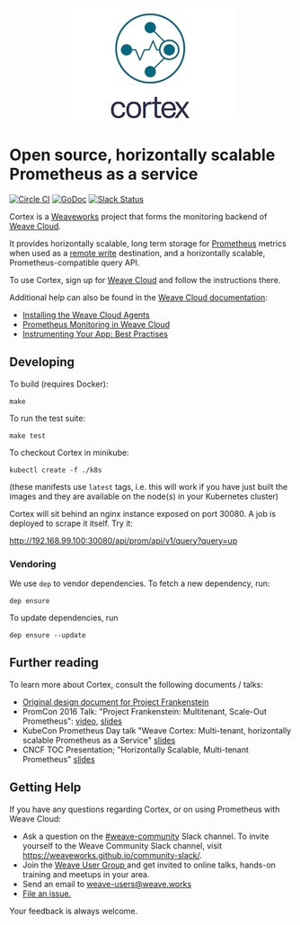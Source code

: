 <p align="center"><img src="imgs/logo.png" alt="Weave Cortex Logo"></p>

# Open source, horizontally scalable Prometheus as a service

[![Circle CI](https://circleci.com/gh/weaveworks/cortex/tree/master.svg?style=shield)](https://circleci.com/gh/weaveworks/cortex/tree/master)
[![GoDoc](https://godoc.org/github.com/weaveworks/cortex?status.svg)](https://godoc.org/github.com/weaveworks/cortex)
[![Slack Status](https://slack.weave.works/badge.svg)](https://slack.weave.works)

Cortex is a [Weaveworks](https://weave.works) project that forms the monitoring backend of [Weave Cloud](https://cloud.weave.works).

It provides horizontally scalable, long term storage for [Prometheus](https://prometheus.io) metrics when used as a [remote write](https://prometheus.io/docs/operating/configuration/#remote_write) destination, and a horizontally scalable, Prometheus-compatible query API.

To use Cortex, sign up for [Weave Cloud](https://cloud.weave.works) and follow the instructions there.

Additional help can also be found in the [Weave Cloud documentation](https://www.weave.works/docs/cloud/latest/overview/):

* [Installing the Weave Cloud Agents](https://www.weave.works/docs/cloud/latest/install/installing-agents/#weave-cloud-supported)
* [Prometheus Monitoring in Weave Cloud](https://www.weave.works/docs/cloud/latest/concepts/prometheus-monitoring/)
* [Instrumenting Your App: Best Practises](https://www.weave.works/docs/cloud/latest/concepts/prometheus-monitoring/)

## Developing

To build (requires Docker):
```
make
```

To run the test suite:
```
make test
```

To checkout Cortex in minikube:
```
kubectl create -f ./k8s
```

(these manifests use `latest` tags, i.e. this will work if you have
just built the images and they are available on the node(s) in your
Kubernetes cluster)

Cortex will sit behind an nginx instance exposed on port 30080.  A job is deployed to scrape it itself.  Try it:

http://192.168.99.100:30080/api/prom/api/v1/query?query=up

### Vendoring

We use `dep` to vendor dependencies.  To fetch a new dependency, run:

    dep ensure

To update dependencies, run

    dep ensure --update

## Further reading

To learn more about Cortex, consult the following documents / talks:

- [Original design document for Project Frankenstein](http://goo.gl/prdUYV)
- PromCon 2016 Talk: "Project Frankenstein: Multitenant, Scale-Out Prometheus": [video](https://youtu.be/3Tb4Wc0kfCM), [slides](http://www.slideshare.net/weaveworks/project-frankenstein-a-multitenant-horizontally-scalable-prometheus-as-a-service)
- KubeCon Prometheus Day talk "Weave Cortex: Multi-tenant, horizontally scalable Prometheus as a Service" [slides](http://www.slideshare.net/weaveworks/weave-cortex-multitenant-horizontally-scalable-prometheus-as-a-service)
- CNCF TOC Presentation; "Horizontally Scalable, Multi-tenant Prometheus" [slides](https://docs.google.com/presentation/d/190oIFgujktVYxWZLhLYN4q8p9dtQYoe4sxHgn4deBSI/edit#slide=id.g3b8e2d6f7e_0_6)

## <a name="help"></a>Getting Help

If you have any questions regarding Cortex, or on using Prometheus with Weave Cloud:


- Ask a question on the <a href="https://weave-community.slack.com/messages/general/"> #weave-community</a> Slack channel. To invite yourself to the Weave Community Slack channel, visit https://weaveworks.github.io/community-slack/.
- Join the <a href="https://www.meetup.com/pro/Weave/"> Weave User Group </a> and get invited to online talks, hands-on training and meetups in your area.
- Send an email to <a href="mailto:weave-users@weave.works">weave-users@weave.works</a>
- <a href="https://github.com/weaveworks/cortex/issues/new">File an issue.</a>

Your feedback is always welcome.
